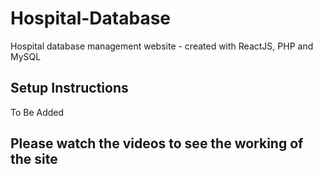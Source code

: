 # Hospital-Database
Hospital database management website - created with ReactJS, PHP and MySQL

## Setup Instructions
To Be Added

## Please watch the videos to see the working of the site

